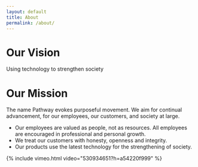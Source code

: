 ```yaml
---
layout: default
title: About
permalink: /about/
---
```


# Our Vision

Using technology to strengthen society

# Our Mission

The name Pathway evokes purposeful movement. We aim for continual advancement, for our employees, our customers, and society at large.

- Our employees are valued as people, not as resources. All employees are encouraged in professional and personal growth.
- We treat our customers with honesty, openness and integrity.
- Our products use the latest technology for the strengthening of society.

{% include vimeo.html video="530934651?h=a54220f999" %}

